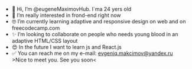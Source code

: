 - 👋 Hi, I’m @eugeneMaximovHub. I`ma 24 yers old
- 👀 I’m  really interested in frond-end right now
- 🤓 I’m currently learning adaptive and responsive design on web and on freecodecamp.com
- ✨ I’m looking to collaborate on people who needs young blood in an adaptive HTML/CSS layout
- 😍 In the future I want to learn js and React.js
- ✅ You can reach me on my e-mail: evgeniq.makcimov@yandex.ru<br>
  &gt;Nice to meet you. See you soon&lt;
<!---
eugeneMaximovHub/eugeneMaximovHub is a ✨ special ✨ repository because its `README.md` (this file) appears on your GitHub profile.
You can click the Preview link to take a look at your changes.
--->
